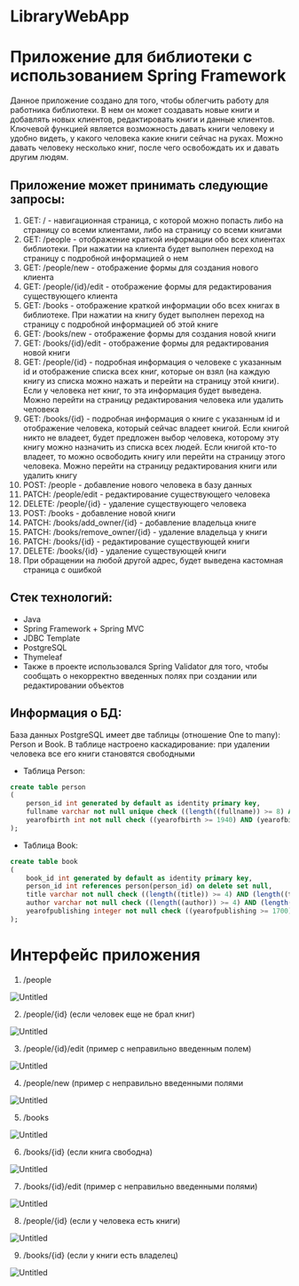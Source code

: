 # LibraryWebApp

# Приложение для библиотеки с использованием Spring Framework
Данное приложение создано для того, чтобы облегчить работу для работника библиотеки. В нем он может создавать новые книги и добавлять новых клиентов, редактировать книги и данные клиентов. Ключевой функцией является возможность давать книги человеку и удобно видеть, у какого человека какие книги сейчас на руках. Можно давать человеку несколько книг, после чего освобождать их и давать другим людям.

## Приложение может принимать следующие запросы:

1. GET: / - навигационная страница, с которой можно попасть либо на страницу со всеми клиентами, либо на страницу со всеми книгами
2. GET: /people - отображение краткой информации обо всех клиентах библиотеки. При нажатии на клиента будет выполнен переход на страницу с подробной информацией о нем
3. GET: /people/new - отображение формы для создания нового клиента
4. GET: /people/{id}/edit - отображение формы для редактирования существующего клиента
5. GET: /books - отображение краткой информации обо всех книгах в библиотеке. При нажатии на книгу будет выполнен переход на страницу с подробной информацией об этой книге
6. GET: /books/new - отображение формы для создания новой книги
7. GET: /books/{id}/edit - отображение формы для редактирования новой книги
8. GET: /people/{id} - подробная информация о человеке с указанным id и отображение списка всех книг, которые он взял (на каждую книгу из списка можно нажать и перейти на страницу этой книги). Если у человека нет книг, то эта информация будет выведена. Можно перейти на страницу редактирования человека или удалить человека
9. GET: /books/{id} - подробная информация о книге с указанным id и отображение человека, который сейчас владеет книгой. Если книгой никто не владеет, будет предложен выбор человека, которому эту книгу можно назначить из списка всех людей. Если книгой кто-то владеет, то можно освободить книгу или перейти на страницу этого человека. Можно перейти на страницу редактирования книги или удалить книгу
10. POST: /people - добавление нового человека в базу данных
11.  PATCH: /people/edit - редактирование существующего человека
12.  DELETE: /people/{id}  - удаление существующего человека
13.  POST: /books - добавление новой книги
14.  PATCH: /books/add_owner/{id} - добавление владельца книге
15.  PATCH: /books/remove_owner/{id} - удаление владельца у книги
16.  PATCH: /books/{id} - редактирование существующей книги
17.  DELETE: /books/{id} - удаление существующей книги
18.  При обращении на любой другой адрес, будет выведена кастомная страница с ошибкой

## Стек технологий:

- Java
- Spring Framework + Spring MVC
- JDBC Template
- PostgreSQL
- Thymeleaf
- Также в проекте использовался Spring Validator для того, чтобы сообщать о некорректно введенных полях при создании или редактировании объектов

## Информация о БД:

База данных PostgreSQL имеет две таблицы (отношение One to many): Person и Book. В таблице настроено каскадирование: при удалении человека все его книги становятся свободными

- Таблица Person:

```sql
create table person
(
    person_id int generated by default as identity primary key,
    fullname varchar not null unique check ((length((fullname)) >= 8) AND (length((fullname)) <= 50)),
    yearofbirth int not null check ((yearofbirth >= 1940) AND (yearofbirth <= 2022))
);
```

- Таблица Book:

```sql
create table book
(
    book_id int generated by default as identity primary key,
    person_id int references person(person_id) on delete set null,
    title varchar not null check ((length((title)) >= 4) AND (length((title)) <= 50)),
    author varchar not null check ((length((author)) >= 4) AND (length((author)) <= 50)),
    yearofpublishing integer not null check ((yearofpublishing >= 1700) AND (yearofpublishing <= 2022))
);
```

# Интерфейс приложения

1. /people

![Untitled](img/Untitled.png)

2. /people/{id} (если человек еще не брал книг)

![Untitled](img/Untitled%201.png)

3. /people/{id}/edit (пример с неправильно введенным полем)

![Untitled](img/Untitled%202.png)

4. /people/new (пример с неправильно введенными полями

![Untitled](img/Untitled%203.png)

5. /books

![Untitled](img/Untitled%204.png)

6. /books/{id} (если книга свободна)

![Untitled](img/Untitled%205.png)

7. /books/{id}/edit (пример с неправильно введенными полями)

![Untitled](img/Untitled%206.png)

8. /people/{id} (если у человека есть книги)

![Untitled](img/Untitled%207.png)

9. /books/{id} (если у книги есть владелец)

![Untitled](img/Untitled%208.png)
